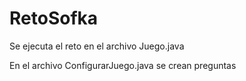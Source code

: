 # RetoSofka

Se ejecuta el reto en el archivo Juego.java

En el archivo ConfigurarJuego.java se crean preguntas
